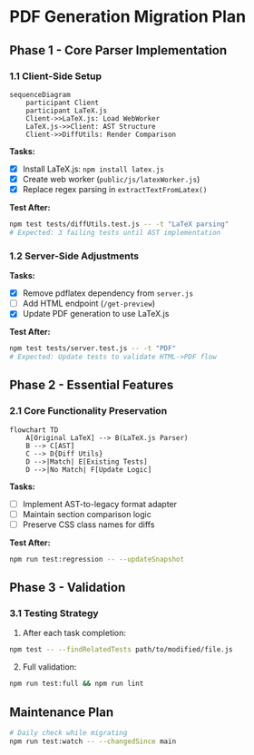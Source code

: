 # PDF Generation Migration Plan

## Phase 1 - Core Parser Implementation

### 1.1 Client-Side Setup
```mermaid
sequenceDiagram
    participant Client
    participant LaTeX.js
    Client->>LaTeX.js: Load WebWorker
    LaTeX.js->>Client: AST Structure
    Client->>DiffUtils: Render Comparison
```

**Tasks:**
- [x] Install LaTeX.js: `npm install latex.js`
- [x] Create web worker (`public/js/latexWorker.js`)
- [x] Replace regex parsing in `extractTextFromLatex()`

**Test After:**
```bash
npm test tests/diffUtils.test.js -- -t "LaTeX parsing"
# Expected: 3 failing tests until AST implementation
```

### 1.2 Server-Side Adjustments
**Tasks:**
- [x] Remove pdflatex dependency from `server.js`
- [ ] Add HTML endpoint (`/get-preview`)
- [x] Update PDF generation to use LaTeX.js

**Test After:**
```bash
npm test tests/server.test.js -- -t "PDF"
# Expected: Update tests to validate HTML->PDF flow
```

## Phase 2 - Essential Features

### 2.1 Core Functionality Preservation
```mermaid
flowchart TD
    A[Original LaTeX] --> B(LaTeX.js Parser)
    B --> C[AST]
    C --> D{Diff Utils}
    D -->|Match| E[Existing Tests]
    D -->|No Match| F[Update Logic]
```

**Tasks:**
- [ ] Implement AST-to-legacy format adapter
- [ ] Maintain section comparison logic
- [ ] Preserve CSS class names for diffs

**Test After:**
```bash
npm run test:regression -- --updateSnapshot
```

## Phase 3 - Validation

### 3.1 Testing Strategy
1. After each task completion:
```bash
npm test -- --findRelatedTests path/to/modified/file.js
```
2. Full validation:
```bash
npm run test:full && npm run lint
```

## Maintenance Plan
```bash
# Daily check while migrating
npm run test:watch -- --changedSince main